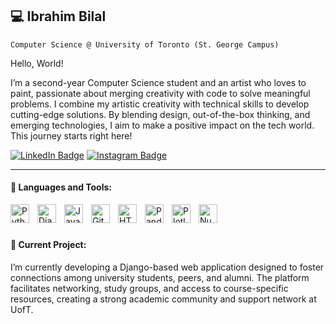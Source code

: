## 💻 Ibrahim Bilal

`Computer Science @ University of Toronto (St. George Campus)`

Hello, World! 

I’m a second-year Computer Science student and an artist who loves to paint, passionate about merging creativity with code to solve meaningful problems. I combine my artistic creativity with technical skills to develop cutting-edge solutions. By blending design, out-of-the-box thinking, and emerging technologies, I aim to make a positive impact on the tech world. This journey starts right here!

[![LinkedIn Badge](https://img.shields.io/badge/-LinkedIn-0A66C2?style=flat-square&logo=linkedin&logoColor=white)](https://www.linkedin.com/in/ibrahim-bilal-a3823626a)
[![Instagram Badge](https://img.shields.io/badge/-Instagram-E1306C?style=flat-square&logo=instagram&logoColor=white)](https://www.instagram.com/arts.ibra)

---
#### 🧰 Languages and Tools:

<img align="left" alt="Python" width="30px" style="padding-right:10px;" src="https://cdn.jsdelivr.net/gh/devicons/devicon/icons/python/python-plain.svg" />
<img align="left" alt="Django" width="30px" style="padding-right:10px;" src="https://cdn.jsdelivr.net/gh/devicons/devicon/icons/django/django-plain.svg" />
<img align="left" alt="Java" width="30px" style="padding-right:10px;" src="https://cdn.jsdelivr.net/gh/devicons/devicon/icons/java/java-original.svg"/>
<img align="left" alt="Git" width="30px" style="padding-right:10px;" src="https://cdn.jsdelivr.net/gh/devicons/devicon/icons/git/git-original.svg" />
<img align="left" alt="HTML" width="30px" style="padding-right:10px;" src="https://cdn.jsdelivr.net/gh/devicons/devicon/icons/html5/html5-plain.svg" />
<img align="left" alt="Pandas" width="30px" style="padding-right:10px;" src="https://cdn.jsdelivr.net/gh/devicons/devicon/icons/pandas/pandas-original.svg" />
<img align="left" alt="Plotly" width="30px" style="padding-right:10px;" src="https://cdn.jsdelivr.net/gh/devicons/devicon/icons/plotly/plotly-plain.svg" />
<img align="left" alt="NumPy" width="30px" style="padding-right:10px;" src="https://cdn.jsdelivr.net/gh/devicons/devicon/icons/numpy/numpy-original.svg" />
<br />

#
#### 🔭 Current Project:

I’m currently developing a Django-based web application designed to foster connections among university students, peers, and alumni. The platform facilitates networking, study groups, and access to course-specific resources, creating a strong academic community and support network at UofT.

#


